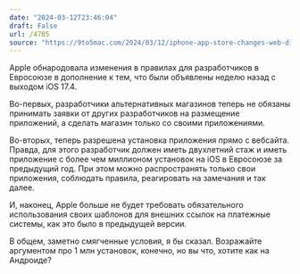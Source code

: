 ```yaml
---
date: "2024-03-12T23:46:04"
draft: False
url: /4705
source: "https://9to5mac.com/2024/03/12/iphone-app-store-changes-web-distribution-more/"
---
```


Apple обнародовала изменения в правилах для разработчиков в Евросоюзе в дополнение к тем, что были объявлены неделю назад с выходом iOS 17.4.

Во-первых, разработчики альтернативных магазинов теперь не обязаны принимать заявки от других разработчиков на размещение приложений, а сделать магазин только со своими приложениями.

Во-вторых, теперь разрешена установка приложения прямо с вебсайта. Правда, для этого разработчик должен иметь двухлетний стаж и иметь приложение с более чем миллионом установок на iOS в Евросоюзе за предыдущий год. При этом можно распространять только свои приложения, соблюдать правила, реагировать на замечания и так далее.

И, наконец, Apple больше не будет требовать обязательного использования своих шаблонов для внешних ссылок на платежные системы, как это было в предыдущей версии.

В общем, заметно смягченные условия, я бы сказал. Возражайте аргументом про 1 млн установок, конечно, но вы что, хотите как на Андроиде?
